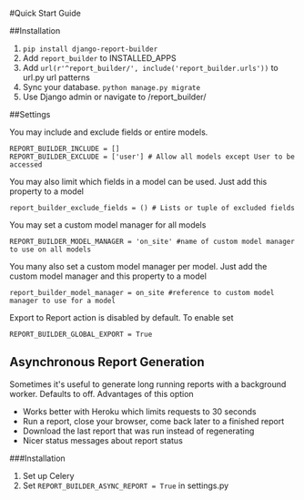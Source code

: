 #Quick Start Guide

##Installation

1. `pip install django-report-builder`
2. Add `report_builder` to INSTALLED_APPS
3. Add `url(r'^report_builder/', include('report_builder.urls'))` to url.py url patterns
4. Sync your database. `python manage.py migrate` 
5. Use Django admin or navigate to /report_builder/

##Settings

You may include and exclude fields or entire models.

    REPORT_BUILDER_INCLUDE = []
    REPORT_BUILDER_EXCLUDE = ['user'] # Allow all models except User to be accessed

You may also limit which fields in a model can be used. Just add this property to a model

    report_builder_exclude_fields = () # Lists or tuple of excluded fields

You may set a custom model manager for all models

    REPORT_BUILDER_MODEL_MANAGER = 'on_site' #name of custom model manager to use on all models

You many also set a custom model manager per model. Just add the custom model manager and this property to a model

    report_builder_model_manager = on_site #reference to custom model manager to use for a model

Export to Report action is disabled by default. To enable set
    
    REPORT_BUILDER_GLOBAL_EXPORT = True

## Asynchronous Report Generation

Sometimes it's useful to generate long running reports with a background worker. Defaults to off.
Advantages of this option

- Works better with Heroku which limits requests to 30 seconds
- Run a report, close your browser, come back later to a finished report
- Download the last report that was run instead of regenerating
- Nicer status messages about report status

###Installation

1. Set up Celery
2. Set `REPORT_BUILDER_ASYNC_REPORT = True` in settings.py
